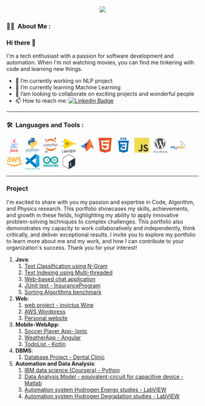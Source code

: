 

<div id="header" align="center">
  <img src="https://media.giphy.com/media/jdPMeyv9rn0hZHh8n9/giphy.gif" width="150"/>
</div>

### :woman_technologist: &nbsp;About Me :
### Hi there 👋
I'm a tech enthusiast with a passion for software development and automation. When I'm not watching movies, you can find me tinkering with code and learning new things.

- 🔭 I’m currently working on NLP project
- 🌱 I’m currently learning Machine Learning
- 👯 I’am looking to collaborate on exciting projects and wonderful people
- 📫 How to reach me: [![Linkedin Badge](https://img.shields.io/badge/-Edivagner-blue?style=flat&logo=Linkedin&logoColor=white)](https://www.linkedin.com/in/esrdevsw)

---

### 🛠 &nbsp;Languages and Tools :

<p>
<img src="https://github.com/devicons/devicon/blob/master/icons/java/java-original-wordmark.svg" title="Java" alt="Java" width="40" height="40"/>&nbsp;
<img src="https://github.com/devicons/devicon/blob/master/icons/python/python-original-wordmark.svg" title="python" **alt="python" width="40" height="40"/>&nbsp;
<img src="https://github.com/devicons/devicon/blob/master/icons/jupyter/jupyter-original-wordmark.svg" title="jupyter" **alt="jupyter" width="40" height="40"/>&nbsp;
<img src="https://github.com/devicons/devicon/blob/master/icons/labview/labview-original-wordmark.svg" title="labview" **alt="labview" width="40" height="40"/>&nbsp;
<img src="https://github.com/devicons/devicon/blob/master/icons/matlab/matlab-original.svg" title="matlab" **alt="matlab" width="40" height="40"/>&nbsp;  
<img src="https://github.com/devicons/devicon/blob/master/icons/html5/html5-original.svg" title="HTML5" alt="HTML" width="40" height="40"/>&nbsp;
<img src="https://github.com/devicons/devicon/blob/master/icons/css3/css3-plain-wordmark.svg"  title="CSS3" alt="CSS" width="40" height="40"/>&nbsp;
<img src="https://github.com/devicons/devicon/blob/master/icons/javascript/javascript-original.svg" title="JavaScript" alt="JavaScript" width="40" height="40"/>&nbsp;
<img src="https://github.com/devicons/devicon/blob/master/icons/wordpress/wordpress-original.svg" title="wordpress" alt="wordpress" width="40" height="40"/>&nbsp;
<img src="https://github.com/devicons/devicon/blob/master/icons/mysql/mysql-original-wordmark.svg" title="MySQL"  alt="MySQL" width="40" height="40"/>&nbsp;
<img src="https://github.com/devicons/devicon/blob/master/icons/amazonwebservices/amazonwebservices-plain-wordmark.svg" title="AWS" alt="AWS" width="40" height="40"/>&nbsp;
<img src="https://github.com/devicons/devicon/blob/master/icons/vscode/vscode-original-wordmark.svg" title="vscode" **alt="vscode" width="40" height="40"/>&nbsp;
<img src="https://github.com/devicons/devicon/blob/master/icons/arduino/arduino-original-wordmark.svg" title="arduino" **alt="arduino" width="40" height="40"/>&nbsp;
<img src="https://github.com/devicons/devicon/blob/master/icons/bash/bash-original.svg" title="bash" **alt="bash" width="40" height="40"/>&nbsp;
</p>

---
### Project

I'm excited to share with you my passion and expertise in Code, Algorithm, and Physics research. This portfolio showcases my skills, achievements, and growth in these fields, highlighting my ability to apply innovative problem-solving techniques to complex challenges. This portfolio also demonstrates my capacity to work collaboratively and independently, think critically, and deliver exceptional results. I invite you to explore my portfolio to learn more about me and my work, and how I can contribute to your organization's success. Thank you for your interest!

1. **Java**: 
   1. [Text Classification using N-Gram](https://github.com/esrdevsw/nGram) 
   2. [Text Indexing using Multi-threaded](https://github.com/esrdevsw/MultithreadedIndexing)
   3. [Web-based chat application](https://github.com/esrdevsw/NetworkChatProj)
   4. [JUnit test - InsuranceProgram](https://github.com/esrdevsw/JUnitTest)
   5. [Sorting Algorithms benchmark](https://github.com/esrdevsw/CTAproject)
2. **Web**:
   1. [web project - invictus Wine](https://github.com/esrdevsw/invictuswebproject) 
   2. [AWS Wordpress](https://github.com/esrdevsw/AWS-WordPress-Website)
   3. [Personal website](https://github.com/esrdevsw/edivagner.github.io)    
3. **Mobile-WebApp**:
   1. [Soccer Player App- Ionic](https://github.com/esrdevsw/SoccerPlayerV05) 
   2. [WeatherApp - Angular](https://github.com/esrdevsw/MobileAngular/tree/main/WeatherApp)
   3. [TodoList - Kotlin](https://github.com/esrdevsw/AndroidAPP_Study/tree/main/TodoList) 
4. **DBMS**:
   1. [Database Project - Dental Clinic](https://github.com/esrdevsw/DatabaseProject-Dental_Clinic) 
5. **Automation and Data Analysis**:
   1. [IBM data science (Coursera) - Python](https://github.com/esrdevsw/Python-Programming) 
   2. [Data Analysis Model - equivalent-circuit for capacitive device - Matlab](https://github.com/esrdevsw/capacitive_device_equivalent-circuit-model)
   3. [Automation system Hydrogen Energy studies - LabVIEW](https://github.com/esrdevsw/Automation_Hydrogen_Charges) 
   4. [Automation system Hydrogen Degradation studies - LabVIEW](https://github.com/esrdevsw/Pressure-Cycling-System)
